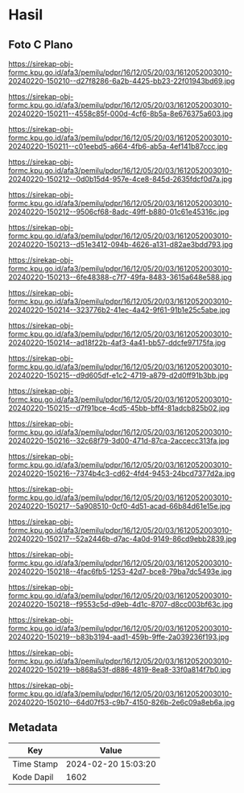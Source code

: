 # Hasil

## Foto C Plano

https://sirekap-obj-formc.kpu.go.id/afa3/pemilu/pdpr/16/12/05/20/03/1612052003010-20240220-150210--d27f8286-6a2b-4425-bb23-22f01943bd69.jpg

https://sirekap-obj-formc.kpu.go.id/afa3/pemilu/pdpr/16/12/05/20/03/1612052003010-20240220-150211--4558c85f-000d-4cf6-8b5a-8e676375a603.jpg

https://sirekap-obj-formc.kpu.go.id/afa3/pemilu/pdpr/16/12/05/20/03/1612052003010-20240220-150211--c01eebd5-a664-4fb6-ab5a-4ef141b87ccc.jpg

https://sirekap-obj-formc.kpu.go.id/afa3/pemilu/pdpr/16/12/05/20/03/1612052003010-20240220-150212--0d0b15d4-957e-4ce8-845d-2635fdcf0d7a.jpg

https://sirekap-obj-formc.kpu.go.id/afa3/pemilu/pdpr/16/12/05/20/03/1612052003010-20240220-150212--9506cf68-8adc-49ff-b880-01c61e45316c.jpg

https://sirekap-obj-formc.kpu.go.id/afa3/pemilu/pdpr/16/12/05/20/03/1612052003010-20240220-150213--d51e3412-094b-4626-a131-d82ae3bdd793.jpg

https://sirekap-obj-formc.kpu.go.id/afa3/pemilu/pdpr/16/12/05/20/03/1612052003010-20240220-150213--6fe48388-c7f7-49fa-8483-3615a648e588.jpg

https://sirekap-obj-formc.kpu.go.id/afa3/pemilu/pdpr/16/12/05/20/03/1612052003010-20240220-150214--323776b2-41ec-4a42-9f61-91b1e25c5abe.jpg

https://sirekap-obj-formc.kpu.go.id/afa3/pemilu/pdpr/16/12/05/20/03/1612052003010-20240220-150214--ad18f22b-4af3-4a41-bb57-ddcfe97175fa.jpg

https://sirekap-obj-formc.kpu.go.id/afa3/pemilu/pdpr/16/12/05/20/03/1612052003010-20240220-150215--d9d605df-e1c2-4719-a879-d2d0ff91b3bb.jpg

https://sirekap-obj-formc.kpu.go.id/afa3/pemilu/pdpr/16/12/05/20/03/1612052003010-20240220-150215--d7f91bce-4cd5-45bb-bff4-81adcb825b02.jpg

https://sirekap-obj-formc.kpu.go.id/afa3/pemilu/pdpr/16/12/05/20/03/1612052003010-20240220-150216--32c68f79-3d00-471d-87ca-2accecc313fa.jpg

https://sirekap-obj-formc.kpu.go.id/afa3/pemilu/pdpr/16/12/05/20/03/1612052003010-20240220-150216--7374b4c3-cd62-4fd4-9453-24bcd7377d2a.jpg

https://sirekap-obj-formc.kpu.go.id/afa3/pemilu/pdpr/16/12/05/20/03/1612052003010-20240220-150217--5a908510-0cf0-4d51-acad-66b84d61e15e.jpg

https://sirekap-obj-formc.kpu.go.id/afa3/pemilu/pdpr/16/12/05/20/03/1612052003010-20240220-150217--52a2446b-d7ac-4a0d-9149-86cd9ebb2839.jpg

https://sirekap-obj-formc.kpu.go.id/afa3/pemilu/pdpr/16/12/05/20/03/1612052003010-20240220-150218--4fac6fb5-1253-42d7-bce8-79ba7dc5493e.jpg

https://sirekap-obj-formc.kpu.go.id/afa3/pemilu/pdpr/16/12/05/20/03/1612052003010-20240220-150218--f9553c5d-d9eb-4d1c-8707-d8cc003bf63c.jpg

https://sirekap-obj-formc.kpu.go.id/afa3/pemilu/pdpr/16/12/05/20/03/1612052003010-20240220-150219--b83b3194-aad1-459b-9ffe-2a039236f193.jpg

https://sirekap-obj-formc.kpu.go.id/afa3/pemilu/pdpr/16/12/05/20/03/1612052003010-20240220-150219--b868a53f-d886-4819-8ea8-33f0a814f7b0.jpg

https://sirekap-obj-formc.kpu.go.id/afa3/pemilu/pdpr/16/12/05/20/03/1612052003010-20240220-150210--64d07f53-c9b7-4150-826b-2e6c09a8eb6a.jpg


## Metadata

| Key        | Value               |
| ---------- | ------------------- |
| Time Stamp | 2024-02-20 15:03:20 |
| Kode Dapil | 1602                |



